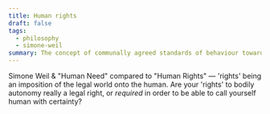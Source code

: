 ```yaml
---
title: Human rights
draft: false
tags:
  - philosophy
  - simone-weil
summary: The concept of communally agreed standards of behaviour towards other humans.
---
```


Simone Weil & "Human Need" compared to "Human Rights" — 'rights' being an imposition of the legal world onto the human. Are your 'rights' to bodily autonomy really a legal right, or _required_ in order to be able to call yourself human with certainty?
